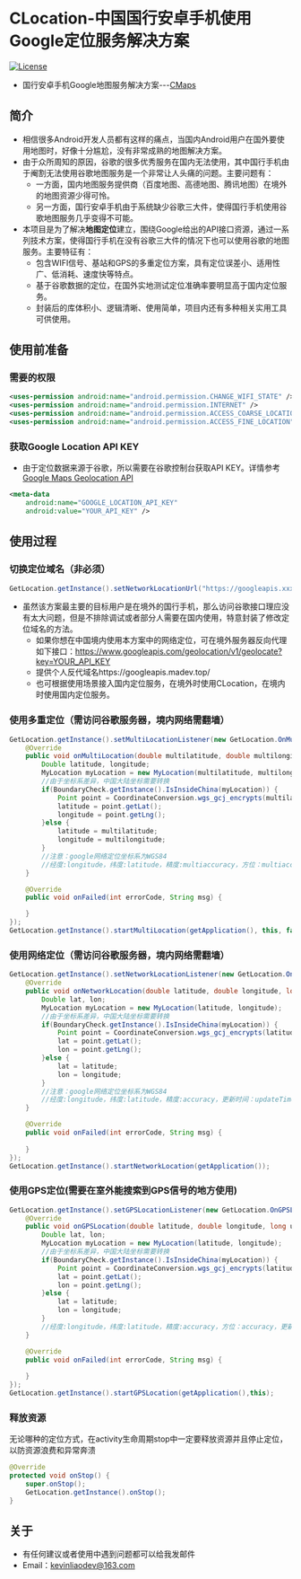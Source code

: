 # CLocation-中国国行安卓手机使用Google定位服务解决方案

[![License](https://img.shields.io/badge/License%20-Apache%202-337ab7.svg)](https://www.apache.org/licenses/LICENSE-2.0)

* 国行安卓手机Google地图服务解决方案---[CMaps](https://github.com/KevinLiaoDev/CMaps)
## 简介
* 相信很多Android开发人员都有这样的痛点，当国内Android用户在国外要使用地图时，好像十分尴尬，没有非常成熟的地图解决方案。
* 由于众所周知的原因，谷歌的很多优秀服务在国内无法使用，其中国行手机由于阉割无法使用谷歌地图服务是一个非常让人头痛的问题。主要问题有：
  - 一方面，国内地图服务提供商（百度地图、高德地图、腾讯地图）在境外的地图资源少得可怜。
  - 另一方面，国行安卓手机由于系统缺少谷歌三大件，使得国行手机使用谷歌地图服务几乎变得不可能。
* 本项目是为了解决**地图定位**建立，围绕Google给出的API接口资源，通过一系列技术方案，使得国行手机在没有谷歌三大件的情况下也可以使用谷歌的地图服务。主要特征有：
  - 包含WIFI信号、基站和GPS的多重定位方案，具有定位误差小、适用性广、低消耗、速度快等特点。
  - 基于谷歌数据的定位，在国外实地测试定位准确率要明显高于国内定位服务。
  - 封装后的库体积小、逻辑清晰、使用简单，项目内还有多种相关实用工具可供使用。

## 使用前准备
### 需要的权限
```xml
<uses-permission android:name="android.permission.CHANGE_WIFI_STATE" />
<uses-permission android:name="android.permission.INTERNET" />
<uses-permission android:name="android.permission.ACCESS_COARSE_LOCATION" />
<uses-permission android:name="android.permission.ACCESS_FINE_LOCATION" />
```
### 获取Google Location API KEY
* 由于定位数据来源于谷歌，所以需要在谷歌控制台获取API KEY。详情参考[Google Maps Geolocation API](https://developers.google.com/maps/documentation/geolocation/intro?hl=zh_CN)
```xml
<meta-data
    android:name="GOOGLE_LOCATION_API_KEY"
    android:value="YOUR_API_KEY" />
```

## 使用过程
### 切换定位域名（非必须）
```java
GetLocation.getInstance().setNetworkLocationUrl("https://googleapis.xxxxxx.com/");
```
* 虽然该方案最主要的目标用户是在境外的国行手机，那么访问谷歌接口理应没有太大问题，但是不排除调试或者部分人需要在国内使用，特意封装了修改定位域名的方法。
  - 如果你想在中国境内使用本方案中的网络定位，可在境外服务器反向代理如下接口：https://www.googleapis.com/geolocation/v1/geolocate?key=YOUR_API_KEY
  - 提供个人反代域名https://googleapis.madev.top/
  - 也可根据使用场景接入国内定位服务，在境外时使用CLocation，在境内时使用国内定位服务。
### 使用多重定位（需访问谷歌服务器，境内网络需翻墙）
```java
GetLocation.getInstance().setMultiLocationListener(new GetLocation.OnMultiLocationListener() {
    @Override
    public void onMultiLocation(double multilatitude, double multilongitude, long multiupdateTime, float multiaccuracy, float multibearing) {
        Double latitude, longitude;
        MyLocation myLocation = new MyLocation(multilatitude, multilongitude);
        //由于坐标系差异，中国大陆坐标需要转换
        if(BoundaryCheck.getInstance().IsInsideChina(myLocation)) {
            Point point = CoordinateConversion.wgs_gcj_encrypts(multilatitude, multilongitude);
            latitude = point.getLat();
            longitude = point.getLng();
        }else {
            latitude = multilatitude;
            longitude = multilongitude;
        }
        //注意：google网络定位坐标系为WGS84
        //经度:longitude，纬度:latitude，精度:multiaccuracy，方位：multiaccuracy，更新时间：multiupdateTime
    }

    @Override
    public void onFailed(int errorCode, String msg) {

    }
});
GetLocation.getInstance().startMultiLocation(getApplication(), this, false);
```

### 使用网络定位（需访问谷歌服务器，境内网络需翻墙）
```java
GetLocation.getInstance().setNetworkLocationListener(new GetLocation.OnNetworkLocationListener() {
    @Override
    public void onNetworkLocation(double latitude, double longitude, long updateTime, float accuracy) {
        Double lat, lon;
        MyLocation myLocation = new MyLocation(latitude, longitude);
        //由于坐标系差异，中国大陆坐标需要转换
        if(BoundaryCheck.getInstance().IsInsideChina(myLocation)) {
            Point point = CoordinateConversion.wgs_gcj_encrypts(latitude, longitude);
            lat = point.getLat();
            lon = point.getLng();
        }else {
            lat = latitude;
            lon = longitude;
        }
        //注意：google网络定位坐标系为WGS84
        //经度:longitude，纬度:latitude，精度:accuracy，更新时间：updateTime
    }

    @Override
    public void onFailed(int errorCode, String msg) {
        
    }
});
GetLocation.getInstance().startNetworkLocation(getApplication());
```
### 使用GPS定位(需要在室外能搜索到GPS信号的地方使用)
```java
GetLocation.getInstance().setGPSLocationListener(new GetLocation.OnGPSLocationListener() {
    @Override
    public void onGPSLocation(double latitude, double longitude, long updateTime, float accuracy, float bearing) {
        Double lat, lon;
        MyLocation myLocation = new MyLocation(latitude, longitude);
        //由于坐标系差异，中国大陆坐标需要转换
        if(BoundaryCheck.getInstance().IsInsideChina(myLocation)) {
            Point point = CoordinateConversion.wgs_gcj_encrypts(latitude, longitude);
            lat = point.getLat();
            lon = point.getLng();
        }else {
            lat = latitude;
            lon = longitude;
        }
        //经度:longitude，纬度:latitude，精度:accuracy，方位：accuracy，更新时间：updateTime
    }

    @Override
    public void onFailed(int errorCode, String msg) {
        
    }
});
GetLocation.getInstance().startGPSLocation(getApplication(),this);
```
### 释放资源
无论哪种的定位方式，在activity生命周期stop中一定要释放资源并且停止定位，以防资源浪费和异常奔溃
```java
@Override
protected void onStop() {
    super.onStop();
    GetLocation.getInstance().onStop();
}
```
## 关于
* 有任何建议或者使用中遇到问题都可以给我发邮件
* Email：kevinliaodev@163.com
